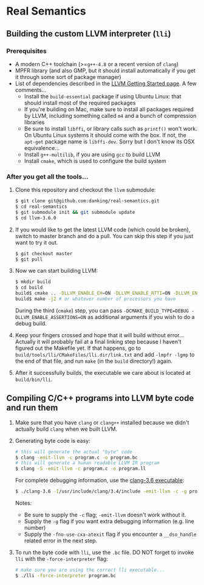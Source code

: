 # Real Semantics

## Building the custom LLVM interpreter (`lli`)

### Prerequisites

 * A modern C++ toolchain (>=`g++-4.8` or a recent version of `clang`)
 * MPFR library (and also GMP, but it should install automatically if you get it through some sort of package manager)
 * List of dependencies described in the [LLVM Getting Started page](http://llvm.org/docs/GettingStarted.html#software). A few comments...
   * Install the `build-essential` package if using Ubuntu Linux: that should install most of the required packages
   * If you're building on Mac, make sure to install all packages required by LLVM, including something called `m4` and a bunch of compression libraries
   * Be sure to install `libffi`, or library calls such as `printf()` won't work. On Ubuntu Linux systems it should come with the box. If not, the `apt-get` package name is `libffi-dev`. Sorry but I don't know its OSX equivalence...
   * Install `g++-multilib`, if you are using `gcc` to build LLVM
   * Install `cmake`, which is used to configure the build system

### After you get all the tools...

1. Clone this repository and checkout the `llvm` submodule:

   ```bash
   $ git clone git@github.com:danking/real-semantics.git
   $ cd real-semantics
   $ git submodule init && git submodule update
   $ cd llvm-3.6.0
   ```

2. If you would like to get the latest LLVM code (which could be broken), switch to master branch and do a pull. You can skip this step if you just want to try it out.

   ```bash
   $ git checkout master
   $ git pull
   ```

3. Now we can start building LLVM:

   ```bash
   $ mkdir build
   $ cd build
   build$ cmake .. -DLLVM_ENABLE_EH=ON -DLLVM_ENABLE_RTTI=ON -DLLVM_ENABLE_FFI=ON
   build$ make -j2 # or whatever number of processors you have
   ```

   During the third (`cmake`) step, you can pass `-DCMAKE_BUILD_TYPE=DEBUG -DLLVM_ENABLE_ASSERTIONS=ON` as additional arguments if you wish to do a debug build.

4. Keep your fingers crossed and hope that it will build without error... Actually it will probably fail at a final linking step because I haven't figured out the Makefile yet. If that happens, go to `build/tools/lli/CMakeFiles/lli.dir/link.txt` and add `-lmpfr -lgmp` to the end of that file, and run `make` (in the `build` directory!) again.

5. After it successfully builds, the executable we care about is located at `build/bin/lli`.

## Compiling C/C++ programs into LLVM byte code and run them

1. Make sure that you have `clang` or `clang++` installed because we didn't actually build `clang` when we built LLVM.

2. Generating byte code is easy:

   ```bash
   # this will generate the actual "byte" code
   $ clang -emit-llvm -c program.c -o program.bc
   # this will generate a human readable LLVM IR program
   $ clang -S -emit-llvm -c program.c -o program.ll
   ```

   For complete debugging information, use the [clang-3.6 executable](https://github.com/huangyihe/llvm-3.6.0/releases/download/0.0/clang-3.6):

   ```bash
   $ ./clang-3.6 -I/usr/include/clang/3.4/include -emit-llvm -c -g program.c -o program.bc
   ```

   Notes:
   * Be sure to supply the `-c` flag; `-emit-llvm` doesn't work without it.
   * Supply the `-g` flag if you want extra debugging information (e.g. line number)
   * Supply the `-fno-use-cxa-atexit` flag if you encounter a `__dso_handle` related error in the next step.

3. To run the byte code with `lli`, use the `.bc` file.
   DO NOT forget to invoke `lli` with the `-force-interpreter` flag:
   ```bash
   # make sure you are using the correct lli executable...
   $ ./lli -force-interpreter program.bc
   ```
